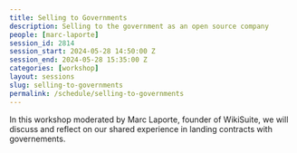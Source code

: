 ```yaml
---
title: Selling to Governments
description: Selling to the government as an open source company
people: [marc-laporte]
session_id: 2814
session_start: 2024-05-28 14:50:00 Z
session_end: 2024-05-28 15:35:00 Z
categories: [workshop]
layout: sessions
slug: selling-to-governments
permalink: /schedule/selling-to-governments
---
```


In this workshop moderated by Marc Laporte, founder of WikiSuite, we will discuss and reflect on our shared experience
in landing contracts with governements.
